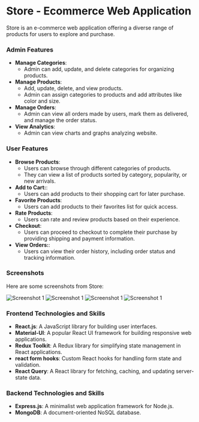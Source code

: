 # Store - Ecommerce Web Application
Store is an e-commerce web application offering a diverse range of products for users to explore and purchase.

### Admin Features
- **Manage Categories**:
  - Admin can add, update, and delete categories for organizing products.
- **Manage Products**:
  - Add, update, delete, and view products.
  - Admin can assign categories to products and add attributes like color and size.
- **Manage Orders**:
  - Admin can view all orders made by users, mark them as delivered, and manage the order status.
- **View Analytics**:
  - Admin can view charts and graphs analyzing website.

### User Features
- **Browse Products**:
  - Users can browse through different categories of products.
  - They can view a list of products sorted by category, popularity, or new arrivals.
- **Add to Cart:**:
  - Users can add products to their shopping cart for later purchase.
- **Favorite Products**:
  - Users can add products to their favorites list for quick access.
- **Rate Products**:
  - Users can rate and review products based on their experience.
- **Checkout**:
  - Users can proceed to checkout to complete their purchase by providing shipping and payment information.
- **View Orders:**:
  - Users can view their order history, including order status and tracking information.

### Screenshots
Here are some screenshots from Store:

![Screenshot 1](imgaes/shop1.webp)
![Screenshot 1](imgaes/shop2.webp)
![Screenshot 1](imgaes/shop3.webp)
![Screenshot 1](imgaes/shop4.webp)

### Frontend Technologies and Skills
- **React.js**: A JavaScript library for building user interfaces.
- **Material-UI**: A popular React UI framework for building responsive web applications.
- **Redux Toolkit**: A Redux library for simplifying state management in React applications.
- **react form hooks**: Custom React hooks for handling form state and validation.
- **React Query**: A React library for fetching, caching, and updating server-state data.

### Backend Technologies and Skills
- **Express.js**: A minimalist web application framework for Node.js.
- **MongoDB**: A document-oriented NoSQL database.
